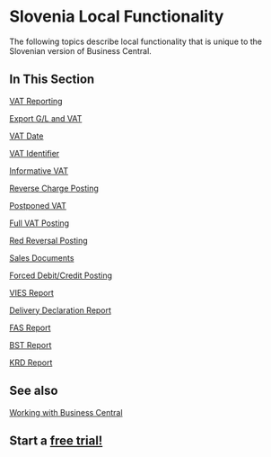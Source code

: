 # Slovenia Local Functionality

The following topics describe local functionality that is unique to the Slovenian version of Business Central.

## In This Section

[VAT Reporting](../Adriatic/VATBooks.md)<br>

[Export G/L and VAT](ExportGLandVAT.md)<br>

[VAT Date](../Adriatic/VATDate.md)<br>

[VAT Identifier](../Adriatic/VATIdentifier.md)<br>

[Informative VAT](InformativeVAT.md)<br>

[Reverse Charge Posting](../Adriatic/ReverseChargePosting.md)<br>

[Postponed VAT](../Adriatic/PostponedVAT.md)<br>

[Full VAT Posting](../Adriatic/FullVATPosting.md)<br>

[Red Reversal Posting](../Adriatic/RedReversalPosting.md)<br>

[Sales Documents](../Adriatic/SalesDocuments.md)<br>

[Forced Debit/Credit Posting](../Adriatic/ForcedDebitCreditPosting.md)<br>

[VIES Report](VIESReport.md)<br>

[Delivery Declaration Report](PDOReport.md)<br>

[FAS Report](FASReport.md)<br>

[BST Report](BSTReport.md)<br>

[KRD Report](KRDReport.md)<br>

## See also

[Working with Business Central](https://docs.microsoft.com/en-us/dynamics365/business-central/ui-work-product)

## Start a [free trial!](https://trials.dynamics.com/Dynamics365/Signup/BusinessCentral)